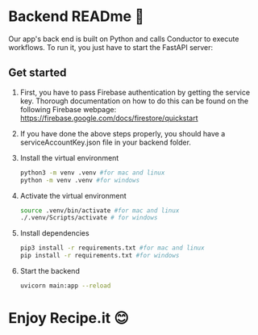 # Backend READme 👋

Our app's back end is built on Python and calls Conductor to execute workflows. To run it, you just have to start the FastAPI server:

## Get started

1. First, you have to pass Firebase authentication by getting the service key. Thorough documentation on how to do this can be found on the following Firebase webpage:
https://firebase.google.com/docs/firestore/quickstart

2. If you have done the above steps properly, you should have a serviceAccountKey.json file in your backend folder.

3. Install the virtual environment

   ```bash
   python3 -m venv .venv #for mac and linux
   python -m venv .venv #for windows
   ```

3. Activate the virtual environment

   ```bash
   source .venv/bin/activate #for mac and linux
   ./.venv/Scripts/activate # for windows
   ```
4. Install dependencies

    ```bash
    pip3 install -r requirements.txt #for mac and linux
    pip install -r requirements.txt #for windows
    ```

4. Start the backend

   ```bash
   uvicorn main:app --reload
   ```


# Enjoy Recipe.it 😊
